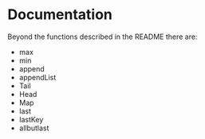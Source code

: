 # Documentation

Beyond the functions described in the README there are:


 - max
 - min
 - append
 - appendList
 - Tail
 - Head
 - Map
 - last
 - lastKey
 - allbutlast
